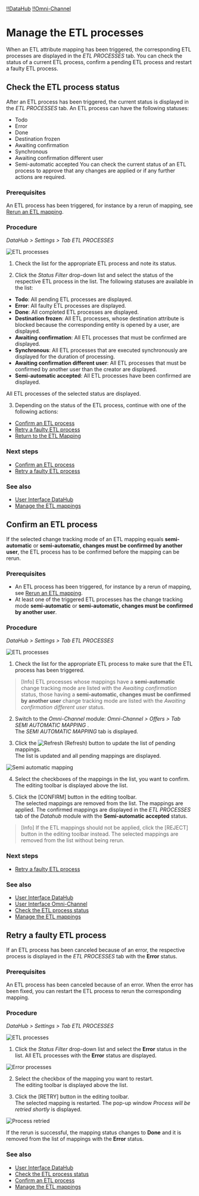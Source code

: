 [!!DataHub](DataHub)
[!!Omni-Channel](Channels)

# Manage the ETL processes

When an ETL attribute mapping has been triggered, the corresponding ETL processes are displayed in the *ETL PROCESSES* tab. You can check the status of a current ETL process, confirm a pending ETL process and restart a faulty ETL process.  


## Check the ETL process status

After an ETL process has been triggered, the current status is displayed in the *ETL PROCESSES* tab. An ETL process can have the following statuses:
- Todo
- Error
- Done
- Destination frozen
- Awaiting confirmation
- Synchronous
- Awaiting confirmation different user
- Semi-automatic accepted
You can check the current status of an ETL process to approve that any changes are applied or if any further actions are required.  

### Prerequisites

An ETL process has been triggered, for instance by a rerun of mapping, see [Rerun an ETL mapping](01_ManageETLMappings.md#rerun-an-etl-mapping).

### Procedure
*DataHub > Settings > Tab ETL PROCESSES*

![ETL processes](/Assets/Screenshots/DataHub/Settings/ETLProcesses/ETLProcesses.png "[ETL processes]")

1. Check the list for the appropriate ETL process and note its status.

2. Click the *Status Filter* drop-down list and select the status of the respective ETL process in the list. The following statuses are available in the list:
  - **Todo**: All pending ETL processes are displayed.
  - **Error**: All faulty ETL processes are displayed.
  - **Done**: All completed ETL processes are displayed.
  - **Destination frozen**: All ETL processes, whose destination attribute is blocked because the corresponding entity is opened by a user, are displayed.
  - **Awaiting confirmation**: All ETL processes that must be confirmed are displayed.
  - **Synchronous**: All ETL processes that are executed synchronously are displayed for the duration of processing.
  - **Awaiting confirmation different user**: All ETL processes that must be confirmed by another user than the creator are displayed.
  - **Semi-automatic accepted**: All ETL processes have been confirmed are displayed.   

  All ETL processes of the selected status are displayed.

3. Depending on the status of the ETL process, continue with one of the following actions:
  - [Confirm an ETL process](#confirm-an-etl-process)
  - [Retry a faulty ETL process](#retry-a-faulty-etl-process)
  - [Return to the ETL Mapping](01_ManageETLMappings.md)

### Next steps

- [Confirm an ETL process](#confirm-an-etl-process)
- [Retry a faulty ETL process](#retry-a-faulty-etl-process)

### See also

- [User Interface DataHub](/DataHub/UserInterface/00_UserInterface.md)
- [Manage the ETL mappings](01_ManageETLMappings.md)



## Confirm an ETL process

If the selected change tracking mode of an ETL mapping equals **semi-automatic** or **semi-automatic, changes must be confirmed by another user**, the ETL process has to be confirmed before the mapping can be rerun.

### Prerequisites

- An ETL process has been triggered, for instance by a rerun of mapping, see [Rerun an ETL mapping](01_ManageETLMappings.md#rerun-an-etl-mapping).
- At least one of the triggered ETL processes has the change tracking mode **semi-automatic** or **semi-automatic, changes must be confirmed by another user**.

### Procedure
*DataHub > Settings > Tab ETL PROCESSES*

![ETL processes](/Assets/Screenshots/DataHub/Settings/ETLProcesses/ETLProcesses.png "[ETL processes]")

1. Check the list for the appropriate ETL process to make sure that the ETL process has been triggered.

  > [Info] ETL processes whose mappings have a **semi-automatic** change tracking mode are listed with the *Awaiting confirmation* status, those having a **semi-automatic, changes must be confirmed by another user** change tracking mode are listed with the *Awaiting confirmation different user* status.

2. Switch to the *Omni-Channel* module: *Omni-Channel > Offers > Tab SEMI AUTOMATIC MAPPING* .      
  The *SEMI AUTOMATIC MAPPING* tab is displayed.

3. Click the ![Refresh](/Assets/Icons/Refresh01.png "[Refresh]") (Refresh) button to update the list of pending mappings.   
  The list is updated and all pending mappings are displayed.

  ![Semi automatic mapping](/Assets/Screenshots/Channels/Offers/SemiAutomaticMapping/SemiAutomaticMapping.png "[Semi automatic mapping]")

4. Select the checkboxes of the mappings in the list, you want to confirm.   
  The editing toolbar is displayed above the list.

5. Click the [CONFIRM] button in the editing toolbar.   
  The selected mappings are removed from the list. The mappings are applied. The confirmed mappings are displayed in the *ETL PROCESSES* tab of the *Datahub* module with the **Semi-automatic accepted** status.

  > [Info] If the ETL mappings should not be applied, click the [REJECT] button in the editing toolbar instead. The selected mappings are removed from the list without being rerun.

[comment]: <> (doesn't work for me. Why not displayed in the accepted list in datahub?)

### Next steps

- [Retry a faulty ETL process](#retry-a-faulty-etl-process)

### See also

- [User Interface DataHub](/DataHub/UserInterface/00_UserInterface.md)
- [User Interface Omni-Channel](/Channels/UserInterface/00_UserInterface.md)
- [Check the ETL process status](#check-the-etl-process-status)
- [Manage the ETL mappings](01_ManageETLMappings.md)



## Retry a faulty ETL process

If an ETL process has been canceled because of an error, the respective process is displayed in the *ETL PROCESSES* tab with the **Error** status.

### Prerequisites

An ETL process has been canceled because of an error. When the error has been fixed, you can restart the ETL process to rerun the corresponding mapping.

### Procedure
*DataHub > Settings > Tab ETL PROCESSES*

![ETL processes](/Assets/Screenshots/DataHub/Settings/ETLProcesses/ETLProcesses.png "[ETL processes]")

1. Click the *Status Filter* drop-down list and select the **Error** status in the list.
  All ETL processes with the **Error** status are displayed.

  ![Error processes](/Assets/Screenshots/DataHub/Settings/ETLProcesses/Error.png "[Error processes]")

2. Select the checkbox of the mapping you want to restart.   
  The editing toolbar is displayed above the list.

  [comment]: <> (why can I only select one mapping and not several mappings at a time?)

3. Click the [RETRY] button in the editing toolbar.   
  The selected mapping is restarted. The pop-up window *Process will be retried shortly* is displayed.

  ![Process retried](/Assets/Screenshots/DataHub/Settings/ETLProcesses/ProcessRetried.png "[Process retried]")

  If the rerun is successful, the mapping status changes to **Done** and it is removed from the list of mappings with the **Error** status.

### See also

- [User Interface DataHub](/DataHub/UserInterface/00_UserInterface.md)
- [Check the ETL process status](#check-the-etl-process-status)
- [Confirm an ETL process](#confirm-an-etl-process)
- [Manage the ETL mappings](01_ManageETLMappings.md)
